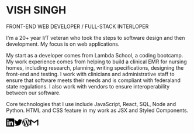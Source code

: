 # VISH SINGH
FRONT-END WEB DEVELOPER / FULL-STACK INTERLOPER

I'm a 20+ year I/T veteran who took the steps to software design and then development. My focus is on web applications. 

My start as a developer comes from Lambda School, a coding bootcamp. My work experience comes from helping to build a clinical EMR for nursing homes, including research, planning, writing specifications, designing the front-end and testing. I work with clinicians and administrative staff to ensure that software meets their needs and is compliant with federaland state regulations. I also work with vendors to ensure interoperability between our software.

Core technologies that I use include JavaScript, React, SQL, Node and Python. HTML and CSS feature in my work as JSX and Styled Components.

<div style="color:blue;">
  <a href="https://www.linkedin.com/in/vish213/">
    <img align="left" alt="LinkedIn" width="22px" src="https://github.com/vishalicious213/one-off-resources/blob/master/img/social/linkedin.svg" />
  </a>

  <a href="https://twitter.com/vishalicious213">
    <img align="left" alt="Twitter" width="22px" src="https://github.com/vishalicious213/one-off-resources/blob/master/img/social/twitter.svg" />
  </a>

  <a href="https://neophyte.home.blog/">
    <img align="left" alt="WordPress" width="22px" src="https://github.com/vishalicious213/one-off-resources/blob/master/img/social/wordpress.svg" />
  </a>

  <a href="mailto:vishalicious213@gmail.com">
    <img align="left" alt="Gmail" width="22px" src="https://github.com/vishalicious213/one-off-resources/blob/master/img/social/gmail.svg" />
  </a>
</div>


<!--
**vishalicious213/vishalicious213** is a ✨ _special_ ✨ repository because its `README.md` (this file) appears on your GitHub profile.

### Hi there 👋 

Here are some ideas to get you started:

- 🔭 I’m currently working on ...
- 🌱 I’m currently learning ...
- 👯 I’m looking to collaborate on ...
- 🤔 I’m looking for help with ...
- 💬 Ask me about ...
- 📫 How to reach me: ...
- 😄 Pronouns: ...
- ⚡ Fun fact: ...
-->
